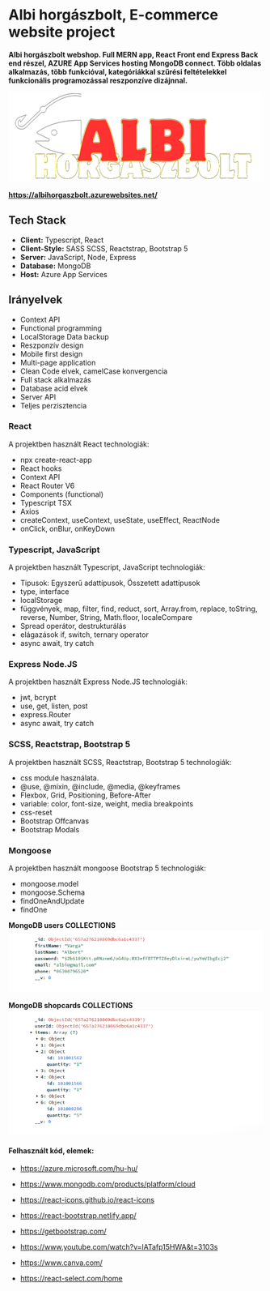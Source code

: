 # Albi horgászbolt, E-commerce website project

**Albi horgászbolt webshop. Full MERN app, React Front end Express Back end részel, AZURE App Services hosting MongoDB connect. Több oldalas alkalmazás, több funkcióval, kategóriákkal szűrési feltételekkel funkcionális programozással reszponzíve dizájnnal.**

![Logo](./client/src/img/logo.png)

**https://albihorgaszbolt.azurewebsites.net/**

## Tech Stack

- **Client:** Typescript, React
- **Client-Style:** SASS SCSS, Reactstrap, Bootstrap 5
- **Server:** JavaScript, Node, Express
- **Database:** MongoDB
- **Host:** Azure App Services

## Irányelvek

- Context API
- Functional programming
- LocalStorage Data backup
- Reszponzív design
- Mobile first design
- Multi-page application
- Clean Code elvek, camelCase konvergencia
- Full stack alkalmazás
- Database acid elvek
- Server API
- Teljes perzisztencia

### React

A projektben használt React technologiák:

- npx create-react-app
- React hooks
- Context API
- React Router V6
- Components (functional)
- Typescript TSX
- Axios
- createContext, useContext, useState, useEffect, ReactNode
- onClick, onBlur, onKeyDown

### Typescript, JavaScript

A projektben használt Typescript, JavaScript technologiák:

- Tipusok: Egyszerű adattípusok, Összetett adattípusok
- type, interface
- localStorage
- függvények, map, filter, find, reduct, sort, Array.from, replace, toString, reverse, Number, String, Math.floor, localeCompare
- Spread operátor, destrukturálás
- elágazások if, switch, ternary operator
- async await, try catch

### Express Node.JS

A projektben használt Express Node.JS technologiák:

- jwt, bcrypt
- use, get, listen, post
- express.Router
- async await, try catch

### SCSS, Reactstrap, Bootstrap 5

A projektben használt SCSS, Reactstrap, Bootstrap 5 technologiák:

- css module használata.
- @use, @mixin, @include, @media, @keyframes
- Flexbox, Grid, Positioning, Before-After
- variable: color, font-size, weight, media breakpoints
- css-reset
- Bootstrap Offcanvas
- Bootstrap Modals

### Mongoose

A projektben használt mongoose Bootstrap 5 technologiák:

- mongoose.model
- mongoose.Schema
- findOneAndUpdate
- findOne

**MongoDB users COLLECTIONS**
![users-COLLECTIONS](./doc/doc-mongo-00.png)

**MongoDB shopcards COLLECTIONS**
![shopcards-COLLECTIONS](./doc/doc-mongo-01.png)

#### Felhasznált kód, elemek:

- https://azure.microsoft.com/hu-hu/
- https://www.mongodb.com/products/platform/cloud

- https://react-icons.github.io/react-icons
- https://react-bootstrap.netlify.app/
- https://getbootstrap.com/
- https://www.youtube.com/watch?v=lATafp15HWA&t=3103s
- https://www.canva.com/
- https://react-select.com/home
